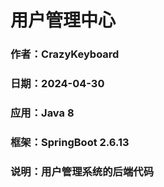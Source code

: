 # 用户管理中心

### 作者：CrazyKeyboard

### 日期：2024-04-30

### 应用：Java 8

### 框架：SpringBoot 2.6.13

### 说明：用户管理系统的后端代码
